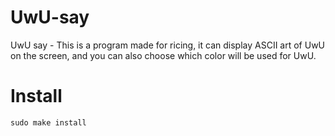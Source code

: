 # UwU-say
UwU say - This is a program made for ricing, it can display ASCII art of UwU on the screen, and you can also choose which color will be used for UwU.
# Install 

`sudo make install`
